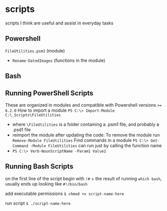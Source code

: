 # scripts

scripts I think are useful and assist in everyday tasks

## Powershell

`FileUtilities.psm1` (module)
- `Rename-DatedImages` (functions in the module)

## Bash


## Running PowerShell Scripts

These are organized in modules and compatible with Powershell versions `>= 6.2.0`
How to import a module `PS C:\> Import-Module C:\_Scripts\FileUtilities`
- where `\FileUtilities` is a folder containing a .psm1 file, and probably a .psd1 file
- reimport the module after updating the code. To remove the module run `Remove-Module FileUtilities`
Find commands in a module `PS C:\> Get-Command -Module FileUtilities`
can run just by calling the function name
- `PS C:\> Verb-NounScriptName -Param1 Value1`

## Running Bash Scripts

on the first line of the script begin with `!#` + the result of running `which bash`, usually ends up looking like `#!/bin/bash`

add executable permissions
`$ chmod +x script-name-here`

run script
`$ ./script-name-here`
